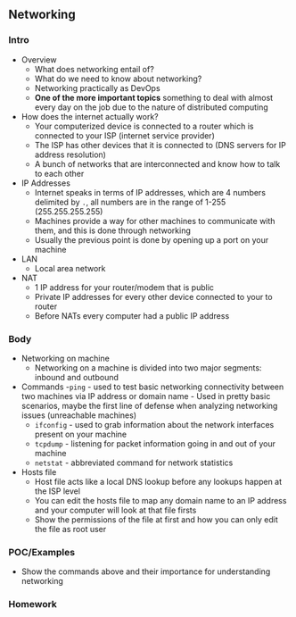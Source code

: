 ## Networking

### Intro
- Overview
    - What does networking entail of?
    - What do we need to know about networking?
    - Networking practically as DevOps
    - **One of the more important topics** something to deal with almost every day on the job due to the nature of distributed computing
- How does the internet actually work?
    - Your computerized device is connected to a router which is connected to your ISP (internet service provider)
    - The ISP has other devices that it is connected to (DNS servers for IP address resolution)
    - A bunch of networks that are interconnected and know how to talk to each other
- IP Addresses
    - Internet speaks in terms of IP addresses, which are 4 numbers delimited by `.`, all numbers are in the range of 1-255 (255.255.255.255)
    - Machines provide a way for other machines to communicate with them, and this is done through networking
    - Usually the previous point is done by opening up a port on your machine
- LAN
    - Local area network
- NAT
    - 1 IP address for your router/modem that is public
    - Private IP addresses for every other device connected to your to router
    - Before NATs every computer had a public IP address

### Body
- Networking on machine
    - Networking on a machine is divided into two major segments: inbound and outbound
- Commands
    -`ping` - used to test basic networking connectivity between two machines via IP address or domain name
        - Used in pretty basic scenarios, maybe the first line of defense when analyzing networking issues (unreachable machines)
    - `ifconfig` - used to grab information about the network interfaces present on your machine
    - `tcpdump` - listening for packet information going in and out of your machine
    - `netstat` - abbreviated command for network statistics
- Hosts file
    - Host file acts like a local DNS lookup before any lookups happen at the ISP level
    - You can edit the hosts file to map any domain name to an IP address and your computer will look at that file firsts
    - Show the permissions of the file at first and how you can only edit the file as root user

### POC/Examples
- Show the commands above and their importance for understanding networking

### Homework
